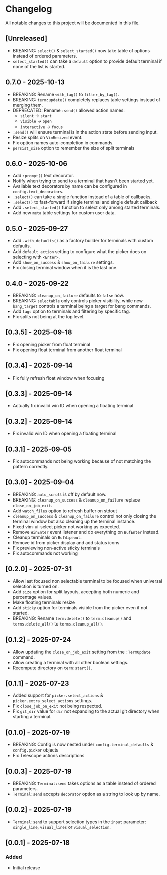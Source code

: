 # Changelog

All notable changes to this project will be documented in this file.

## [Unreleased]

- BREAKING: `select()` & `select_started()` now take table of options instead of ordered parameters.
- `select_started()` can take a `default` option to provide default terminal if none of the list is started.

## 0.7.0 - 2025-10-13

- BREAKING: Rename `with_tag()` to `filter_by_tag()`.
- BREAKING: `term:update()` completely replaces table settings instead of merging them.
- DEPRECATED: Rename `:send()` allowed action names:
  - `silent` -> `start`
  - `visible` -> `open`
  - `interactive` -> `focus`
- `:send()` will ensure terminal is in the action state before sending input.
- Resize splits on `VimResized` event.
- Fix option names auto-completion in commands.
- `persist_size` option to remember the size of split terminals

## 0.6.0 - 2025-10-06

- Add `:prompt()` text decorator.
- Notify when trying to send to a terminal that hasn't been started yet.
- Available text decorators by name can be configured in `config.text_decorators`.
- `.select()` can take a single function instead of a table of callbacks.
- `.select()` to fast-forward if single terminal and single default callback
- Add `.select_started()` function to select only among started terminals.
- Add new `meta` table settings for custom user data.

## 0.5.0 - 2025-09-27

- Add `.with_defaults()` as a factory builder for terminals with custom defaults.
- Add `default_action` setting to configure what the picker does on selecting with `<Enter>`.
- Add `show_on_success` & `show_on_failure` settings.
- Fix closing terminal window when it is the last one.

## 0.4.0 - 2025-09-22

- BREAKING: `cleanup_on_failure` defaults to `false` now.
- BREAKING: `selectable` only controls picker visibility, while new `bang_target` controls a terminal being a target for bang commands.
- Add `tags` option to terminals and filtering by specific tag.
- Fix splits not being at the top level.

## [0.3.5] - 2025-09-18

- Fix opening picker from float terminal
- Fix opening float terminal from another float terminal

## [0.3.4] - 2025-09-14

- Fix fully refresh float window when focusing

## [0.3.3] - 2025-09-14

- Actually fix invalid win ID when opening a floating terminal

## [0.3.2] - 2025-09-14

- Fix invalid win ID when opening a floating terminal

## [0.3.1] - 2025-09-05

- Fix autocommands not being working because of not matching the pattern correctly.

## [0.3.0] - 2025-09-04

- BREAKING: `auto_scroll` is off by default now.
- BREAKING: `cleanup_on_success` & `cleanup_on_failure` replace `close_on_job_exit`.
- Add `watch_files` option to refresh buffer on stdout
- `cleanup_on_success` & `cleanup_on_failure` control not only closing the terminal window but also cleaning up the terminal instance.
- Fixed vim-ui-select picker not working as expected.
- Remove `WinEnter` event listener and do everything on `BufEnter` instead.
- Cleanup terminals on `BufWipeout`.
- Remove id from picker display and add status icons
- Fix previewing non-active sticky terminals
- Fix autocommands not working

## [0.2.0] - 2025-07-31

- Allow last focused non selectable terminal to be focused when universal selection is turned on.
- Add `size` option for split layouts, accepting both numeric and percentage values.
- Make floating terminals resize
- Add `sticky` option for terminals visible from the picker even if not started.
- BREAKING: Rename `term:delete()` to `term:cleanup()` and `terms.delete_all()` to `terms.cleanup_all()`.

## [0.1.2] - 2025-07-24

- Allow updating the `close_on_job_exit` setting from the `:TermUpdate` command.
- Allow creating a terminal with all other boolean settings.
- Recompute directory on `term:start()`.

## [0.1.1] - 2025-07-23

- Added support for `picker.select_actions` & `picker.extra_select_actions` settings.
- Fix `close_job_on_exit` not being respected.
- Fix `git_dir` value for `dir` not expanding to the actual git directory when starting a terminal.

## [0.1.0] - 2025-07-19

- BREAKING: Config is now nested under `config.terminal_defaults` & `config.picker` objects
- Fix Telescope actions descriptions

## [0.0.3] - 2025-07-19

- BREAKING: `Terminal:send` takes options as a table instead of ordered parameters.
- `Terminal:send` accepts `decorator` option as a string to look up by name.

## [0.0.2] - 2025-07-19

- `Terminal:send` to support selection types in the `input` parameter: `single_line`, `visual_lines` or `visual_selection`.

## [0.0.1] - 2025-07-18

### Added
- Initial release
